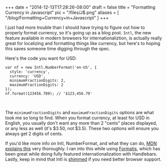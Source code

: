 
+++
date = "2014-12-13T17:28:26-08:00"
draft = false
title = "Formatting Currency in Javascript"
pic = "/files/J$.png"
aliases = [
  "/blog/Formatting+Currency+in+Javascript"
]
+++

<p>I just had more trouble than I should have trying to figure out how to properly format currency, so it's going up as a blog post.  <code>Intl</code>, the new feature available in modern browsers for internationaliztion, is actually really great for localizing and formatting things like currency, but here's to hoping this saves someone time digging through the spec.</p>

<p>Here's the code you want for USD:</p>

<pre><code>var nf = new Intl.NumberFormat('en-US', {
  style: 'currency',
  currency: 'USD',
  minimumFractionDigits: 2,
  maximumFractionDigits: 2
});
nf.format(123456.789); // '$123,456.79'
</code></pre>
<br>
<p>The <code>minimumFractionDigits</code> and <code>maximumFractionDigits</code> options are what took me so long to find.  When you format currency, at least for USD in English, you usually don't want any more than 2 "cents" places displayed, or any less as well (it's $3.50, not $3.5).  These two options will ensure you always get 2 digits of cents.</p>

<p>If you'd like more info on Intl, NumberFormat, and what they can do, <a href="https://developer.mozilla.org/en-US/docs/Web/JavaScript/Reference/Global_Objects/NumberFormat">MDN explains this</a> very thoroughly.  I ran into this while using <a href="http://formatjs.io/">Formatjs</a>, which has been great while doing fully featured internationalization with Handlebars.  Lastly, keep in mind that Intl is <a href="https://github.com/andyearnshaw/Intl.js/">shimmed</a> if you need better browser support.</p>